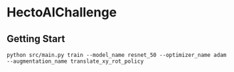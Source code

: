 # HectoAIChallenge

## Getting Start

```
python src/main.py train --model_name resnet_50 --optimizer_name adam --augmentation_name translate_xy_rot_policy
```
